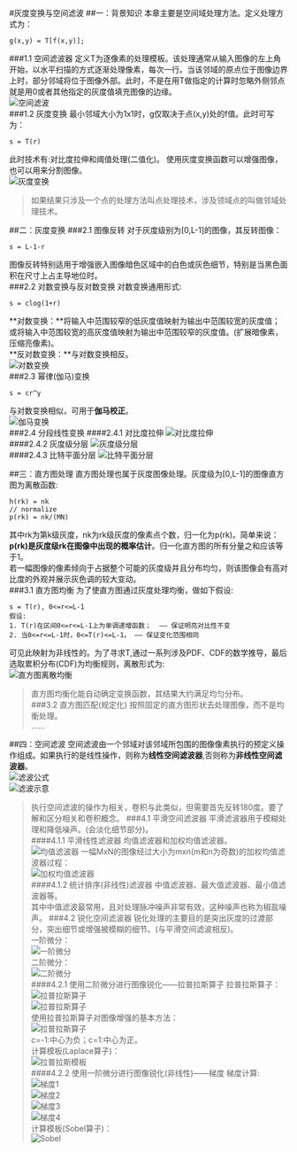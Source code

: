 #灰度变换与空间滤波
##一：背景知识
本章主要是空间域处理方法。定义处理方式为：  
	
	g(x,y) = T[f(x,y)];
	
###1.1 空间滤波器
定义T为逐像素的处理模板。该处理通常从输入图像的左上角开始，以水平扫描的方式逐渐处理像素，每次一行。当该邻域的原点位于图像边界上时，部分邻域将位于图像外部。此时，不是在用T做指定的计算时忽略外侧邻点就是用0或者其他指定的灰度值填充图像的边缘。  
![空间滤波](./nearby_filter.png)  
###1.2 灰度变换
最小邻域大小为1x1时，g仅取决于点(x,y)处的f值。此时可写为：  
	
	s = T(r)

此时技术有:对比度拉伸和阈值处理(二值化)。 使用灰度变换函数可以增强图像，也可以用来分割图像。    
![灰度变换](./gray_filter.png)  
>如果结果只涉及一个点的处理方法叫点处理技术，涉及领域点的叫做邻域处理技术。

##二：灰度变换
###2.1 图像反转
对于灰度级别为[0,L-1]的图像，其反转图像：  
	
	s = L-1-r

图像反转特别适用于增强嵌入图像暗色区域中的白色或灰色细节，特别是当黑色面积在尺寸上占主导地位时。  
###2.2 对数变换与反对数变换
对数变换通用形式:  
	
	s = clog(1+r)
  
**对数变换：**将输入中范围较窄的低灰度值映射为输出中范围较宽的灰度值；或将输入中范围较宽的高灰度值映射为输出中范围较窄的灰度值。(扩展暗像素，压缩亮像素)。  
**反对数变换：**与对数变换相反。  
![对数变换](./log_convert.png)  
###2.3 幂律(伽马)变换
	
	s = cr^γ
	
与对数变换相似，可用于**伽马校正**。  
![伽马变换](./gama_convert.png)  
###2.4 分段线性变换
####2.4.1 对比度拉伸
![对比度拉伸](./stretch_convert.png)  
####2.4.2 灰度级分层
![灰度级分层](./level_convert.png)  
####2.4.3 比特平面分层
![比特平面分层](./bit_convert.png)  
  
##三：直方图处理
直方图处理也属于灰度图像处理。灰度级为[0,L-1]的图像直方图为离散函数:    
	
	h(rk) = nk
	// normalize
	p(rk) = nk/(MN)
	
其中rk为第k级灰度，nk为rk级灰度的像素点个数，归一化为p(rk)。简单来说：**p(rk)是灰度级rk在图像中出现的概率估计**。归一化直方图的所有分量之和应该等于1。  
若一幅图像的像素倾向于占据整个可能的灰度级并且分布均匀，则该图像会有高对比度的外观并展示灰色调的较大变动。  
###3.1 直方图均衡
为了使直方图通过灰度处理均衡，做如下假设:  
	
	s = T(r), 0<=r<=L-1
	假设:
	1. T(r)在区间0<=r<=L-1上为单调递增函数；  —— 保证明亮对比性不变
	2. 当0<=r<=L-1时，0<=T(r)<=L-1。 —— 保证变化范围相同

可见此映射为非线性的。为了寻求T,通过一系列涉及PDF、CDF的数学推导，最后选取累积分布(CDF)为均衡规则，离散形式为:  
![直方图离散均衡](./hist_equal.png)  
>直方图均衡化能自动确定变换函数，其结果大约满足均匀分布。  
###3.2 直方图匹配(规定化)
按照固定的直方图形状去处理图像，而不是均衡处理。  
......  
  
##四：空间滤波
空间滤波由一个邻域对该邻域所包围的图像像素执行的预定义操作组成。如果执行的是线性操作，则称为**线性空间滤波器**,否则称为**非线性空间滤波器**。  
![滤波公式](./filter_exp.png)  
![滤波示意](./filter.png)  
>执行空间滤波的操作为相关，卷积与此类似，但需要首先反转180度。要了解和区分相关和卷积概念。
###4.1 平滑空间滤波器
平滑滤波器用于模糊处理和降低噪声。(会淡化细节部分)。  
####4.1.1 平滑线性滤波器
均值滤波器和加权均值滤波器。  
![均值滤波器](./filter_avg.png)
一幅MxN的图像经过大小为mxn(m和n为奇数)的加权均值滤波器过程：  
![加权均值滤波器](./filter_add_avg.png)  
####4.1.2 统计排序(非线性)滤波器
中值滤波器、最大值滤波器、最小值滤波器等。  
>其中中值滤波最常用，且对处理脉冲噪声非常有效，这种噪声也称为椒盐噪声。
###4.2 锐化空间滤波器
锐化处理的主要目的是突出灰度的过渡部分，突出细节或增强被模糊的细节。(与平滑空间滤波相反)。  
一阶微分：  
![一阶微分](./mic_one.png)  
二阶微分：  
![二阶微分](./mic_two.png)  
####4.2.1 使用二阶微分进行图像锐化——拉普拉斯算子
拉普拉斯算子：  
![拉普拉斯算子](./laplace1.png)  
![拉普拉斯算子](./laplace2.png)  
使用拉普拉斯算子对图像增强的基本方法：  
![拉普拉斯算子](./laplace3.png)  
c=-1:中心为负；c=1:中心为正。  
计算模板(Laplace算子)：  
![拉普拉斯模板](./laplace_tmp.png)  
####4.2.2 使用一阶微分进行图像锐化(非线性)——梯度
梯度计算:  
![梯度1](./grad.png)  
![梯度2](./grad1.png)  
![梯度3](./grad2.png)  
![梯度4](./grad3.png)  
计算模板(Sobel算子)：  
![Sobel](./sobel.png)
		  


